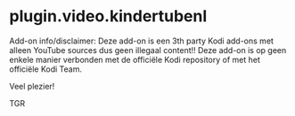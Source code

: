 # plugin.video.kindertubenl

Add-on info/disclaimer:
Deze add-on is een 3th party Kodi add-ons met alleen YouTube sources dus geen illegaal content!!
Deze add-on is op geen enkele manier verbonden met de officiële Kodi repository of met het officiële Kodi Team.

Veel plezier!

TGR
